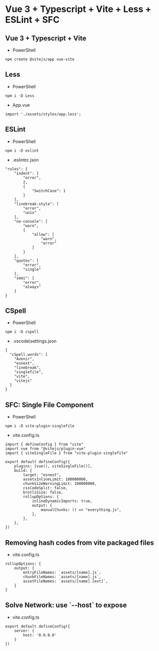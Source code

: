 # Vue 3 + Typescript + Vite + Less + ESLint + SFC

## Vue 3 + Typescript + Vite

- PowerShell

```
npm create @vitejs/app vue-vite
```

## Less

- PowerShell

```
npm i -D Less
```

- App.vue

```
import './assets/styles/app.less';
```

## ESLint

- PowerShell

```
npm i -D eslint
```

- .eslintrc.json

```
"rules": {
	"indent": [
		"error",
		2,
		{
			"SwitchCase": 1
		}
	],
	"linebreak-style": [
		"error",
		"unix"
	],
	"no-console": [
		"warn",
		{
			"allow": [
				"warn",
				"error"
			]
		}
	],
	"quotes": [
		"error",
		"single"
	],
	"semi": [
		"error",
		"always"
	]
}
```

## CSpell

- PowerShell

```
npm i -D cspell
```

- .vscode\settings.json

```
{
  "cSpell.words": [
    "Avenir",
    "esnext",
    "linebreak",
    "singlefile",
    "vite",
    "vitejs"
  ]
}
```

## SFC: Single File Component

- PowerShell

```
npm i -D vite-plugin-singlefile
```

- vite.config.ts

```
import { defineConfig } from "vite"
import vue from "@vitejs/plugin-vue"
import { viteSingleFile } from "vite-plugin-singlefile"

export default defineConfig({
	plugins: [vue(), viteSingleFile()],
	build: {
		target: "esnext",
		assetsInlineLimit: 100000000,
		chunkSizeWarningLimit: 100000000,
		cssCodeSplit: false,
		brotliSize: false,
		rollupOptions: {
			inlineDynamicImports: true,
			output: {
				manualChunks: () => "everything.js",
			},
		},
	},
})
```

## Removing hash codes from vite packaged files

- vite.config.ts

```
rollupOptions: {
	output: {
		entryFileNames: `assets/[name].js`,
		chunkFileNames: `assets/[name].js`,
		assetFileNames: `assets/[name].[ext]`,
	}
}
```

## Solve Network: use \`--host` to expose

- vite.config.ts

```
export default defineConfig({
	server: {
		host: '0.0.0.0'
	}
})
```
